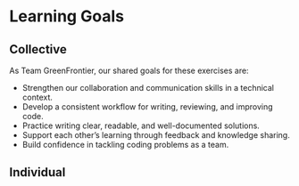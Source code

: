 # Learning Goals

## Collective

As Team GreenFrontier, our shared goals for these exercises are:

- Strengthen our collaboration and communication skills in a technical context.
- Develop a consistent workflow for writing, reviewing, and improving code.
- Practice writing clear, readable, and well-documented solutions.
- Support each other’s learning through feedback and knowledge sharing.
- Build confidence in tackling coding problems as a team.

## Individual
<!--every member can write his own name and then
his learning goals and objectives anytime --!>
